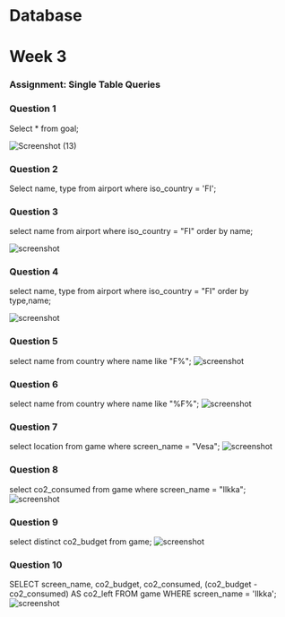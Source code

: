 # Database
# Week 3

### Assignment: Single Table Queries

### Question 1
Select * from goal;

![Screenshot (13)](https://github.com/user-attachments/assets/b827f996-bd0d-4139-a103-daa2a1551d73)


### Question 2
Select name, type from airport where iso_country = 'FI';



### Question 3
select name from airport where iso_country = "FI" order by name;

![screenshot](/Screenshots/SingleTable_3.png)

### Question 4
select name, type from airport where iso_country = "FI" order by type,name;

![screenshot](/Screenshots/SingleTable_4.png)

### Question 5
select name from country where name like "F%";
![screenshot](/Screenshots/SingleTable_5.png)

### Question 6
select name from country where name like "%F%";
![screenshot](/Screenshots/SingleTable_6.png)

### Question 7
select location from game where screen_name = "Vesa";
![screenshot](/Screenshots/SingleTable_7.png)

### Question 8
select co2_consumed from game where screen_name = "Ilkka";
![screenshot](/Screenshots/SingleTable_8.png)

### Question 9
select distinct co2_budget from game;
![screenshot](/Screenshots/SingleTable_9.png)

### Question 10
SELECT 
    screen_name,
    co2_budget,
    co2_consumed,
    (co2_budget - co2_consumed) AS co2_left
FROM
    game
WHERE
    screen_name = 'Ilkka';
![screenshot](/Screenshots/SingleTable_10.png)
